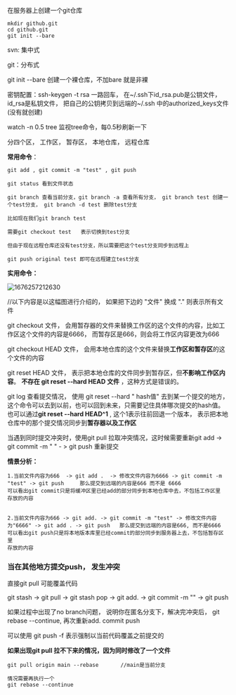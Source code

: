 在服务器上创建一个git仓库

~~~
mkdir github.git
cd github.git
git init --bare
~~~





svn: 集中式

git：分布式

git init --bare 创建一个裸仓库，不加bare 就是非裸

密钥配置：ssh-keygen -t rsa 一路回车， 在~/.ssh下id_rsa.pub是公钥文件，id_rsa是私钥文件， 把自己的公钥拷贝到远端的~/.ssh 中的authorized_keys文件(没有就创建)

watch -n 0.5 tree  监视tree命令，每0.5秒刷新一下

分四个区， 工作区， 暂存区， 本地仓库， 远程仓库

**常用命令**：

~~~
git add , git commit -m "test" , git push

git status 看到文件状态

git branch 查看当前分支，git branch -a 查看所有分支， git branch test 创建一个test分支， git branch -d test 删除test分支

比如现在我们git branch test

需要git checkout test   表示切换到test分支

但由于现在远程仓库还没有test分支，所以需要把这个test分支同步到远程上

git push original test 即可在远程建立test分支
~~~



**实用命令：**

![1676257212630](C:\Users\ASUS\AppData\Roaming\Typora\typora-user-images\1676257212630.png)

//以下内容是以这幅图进行介绍的， 如果把下边的 "文件" 换成 "." 则表示所有文件

git checkout 文件， 会用暂存器的文件来替换工作区的这个文件的内容，比如工作区这个文件的内容是6666， 而暂存区是666，则会将工作区内容更改为666

git checkout HEAD 文件， 会用本地仓库的这个文件来替换**工作区和暂存区**的这个文件的内容

git reset HEAD 文件， 表示把本地仓库的文件同步到暂存区，但**不影响工作区内容**。
**不存在 git reset --hard HEAD 文件** ，这种方式是错误的。

git log  查看提交情况， 使用 git reset --hard " hash值" 去到某一个提交的地方，这个命令可以去到以前，也可以回到未来，只需要记住具体哪次提交的hash值。 也可以通过**git reset --hard HEAD^1** , 这个1表示往前回退一个版本， 表示把本地仓库中的那个提交情况同步到**暂存器以及工作区**

当遇到同时提交冲突时，使用git pull 拉取冲突情况，这时候需要重新git add -> git commit -m " " - > git push 重新提交

**情景分析：**

~~~
1.当前文件内容为666  -> git add .  -> 修改文件内容为6666 -> git commit -m "test" -> git push     那么提交到远端的内容是666 而不是 6666
可以看出git commit只是将缓冲区里已经add的部分同步到本地仓库中去，不包括工作区里
存放的内容


2.当前文件内容为666 -> git add. -> git commit -m "test" -> 修改文件内容为"6666" -> git add . -> git push   那么提交到远端的内容是666, 而不是6666
可以看出git push只是将本地版本库里已经commit的部分同步到服务器上去，不包括暂存区里
存放的内容

~~~

### 当在其他地方提交push， 发生冲突

直接git pull 可能覆盖代码

git stash -> git pull -> git stash pop -> git add. -> git commit -m "" -> git push

如果过程中出现了no branch问题， 说明你在匿名分支下，解决完冲突后， git rebase --continue,  再次重新add. commit push

可以使用 git push -f  表示强制以当前代码覆盖之前提交的



**如果出现git pull 拉不下来的情况，因为同时修改了一个文件**

~~~
git pull origin main --rebase 		//main是当前分支

情况需要再执行一个
git rebase --continue
~~~

